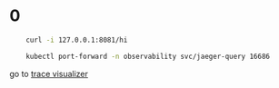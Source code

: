 # 0

```bash
    curl -i 127.0.0.1:8081/hi
```

```bash
    kubectl port-forward -n observability svc/jaeger-query 16686
```

go to [trace visualizer](http://127.0.0.1:16686/search)
